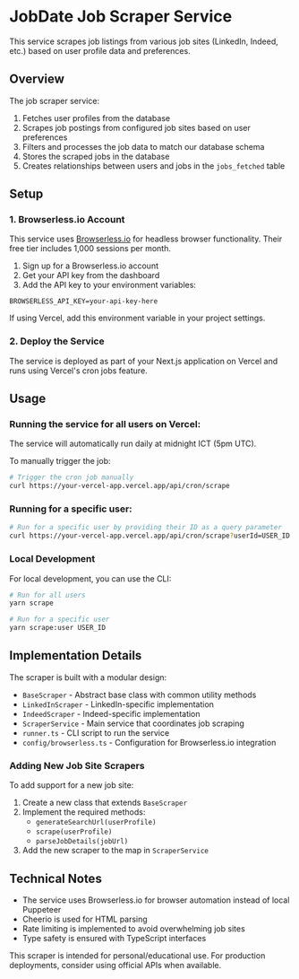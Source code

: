 # JobDate Job Scraper Service

This service scrapes job listings from various job sites (LinkedIn, Indeed, etc.) based on user profile data and preferences.

## Overview

The job scraper service:

1. Fetches user profiles from the database
2. Scrapes job postings from configured job sites based on user preferences
3. Filters and processes the job data to match our database schema
4. Stores the scraped jobs in the database
5. Creates relationships between users and jobs in the `jobs_fetched` table

## Setup

### 1. Browserless.io Account

This service uses [Browserless.io](https://browserless.io) for headless browser functionality. Their free tier includes 1,000 sessions per month.

1. Sign up for a Browserless.io account
2. Get your API key from the dashboard
3. Add the API key to your environment variables:

```
BROWSERLESS_API_KEY=your-api-key-here
```

If using Vercel, add this environment variable in your project settings.

### 2. Deploy the Service

The service is deployed as part of your Next.js application on Vercel and runs using Vercel's cron jobs feature.

## Usage

### Running the service for all users on Vercel:

The service will automatically run daily at midnight ICT (5pm UTC).

To manually trigger the job:

```bash
# Trigger the cron job manually
curl https://your-vercel-app.vercel.app/api/cron/scrape
```

### Running for a specific user:

```bash
# Run for a specific user by providing their ID as a query parameter
curl https://your-vercel-app.vercel.app/api/cron/scrape?userId=USER_ID
```

### Local Development

For local development, you can use the CLI:

```bash
# Run for all users
yarn scrape

# Run for a specific user
yarn scrape:user USER_ID
```

## Implementation Details

The scraper is built with a modular design:

- `BaseScraper` - Abstract base class with common utility methods
- `LinkedInScraper` - LinkedIn-specific implementation
- `IndeedScraper` - Indeed-specific implementation
- `ScraperService` - Main service that coordinates job scraping
- `runner.ts` - CLI script to run the service
- `config/browserless.ts` - Configuration for Browserless.io integration

### Adding New Job Site Scrapers

To add support for a new job site:

1. Create a new class that extends `BaseScraper`
2. Implement the required methods:
   - `generateSearchUrl(userProfile)`
   - `scrape(userProfile)`
   - `parseJobDetails(jobUrl)`
3. Add the new scraper to the map in `ScraperService`

## Technical Notes

- The service uses Browserless.io for browser automation instead of local Puppeteer
- Cheerio is used for HTML parsing
- Rate limiting is implemented to avoid overwhelming job sites
- Type safety is ensured with TypeScript interfaces

This scraper is intended for personal/educational use. For production deployments, consider using official APIs when available. 